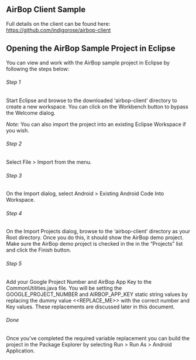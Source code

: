 ## AirBop Client Sample

Full details on the client can be found here: https://github.com/indigorose/airbop-client

## Opening the AirBop Sample Project in Eclipse

You can view and work with the AirBop sample project in Eclipse by following the steps below:

###### Step 1

Start Eclipse and browse to the downloaded ‘airbop-client’ directory to create a new workspace. You can click on the Workbench button to bypass the Welcome dialog.

*Note:* You can also import the project into an existing Eclipse Workspace if you wish. 

###### Step 2

Select File > Import from the menu.

###### Step 3

On the Import dialog, select Android > Existing Android Code Into Workspace.

###### Step 4

On the Import Projects dialog, browse to the ‘airbop-client’ directory as your Root directory. Once you do this, it should show the AirBop demo project. Make sure the AirBop demo project is checked in the in the “Projects” list and click the Finish button.

###### Step 5

Add your Google Project Number and AirBop App Key to the CommonUtilities.java file. You will be setting the GOOGLE_PROJECT_NUMBER and AIRBOP_APP_KEY static string values by replacing the dummy value <<REPLACE_ME>> with the correct number and Key values. These replacements are discussed later in this document.

###### Done

Once you’ve completed the required variable replacement you can build the project in the Package Explorer by selecting Run > Run As > Android Application.
